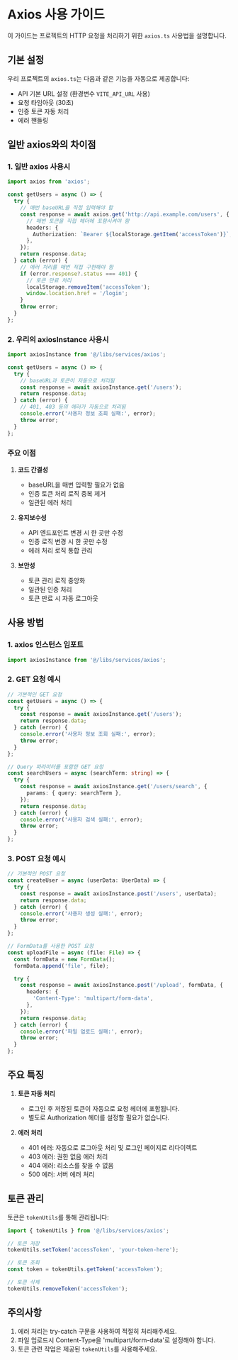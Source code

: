 # Axios 사용 가이드

이 가이드는 프로젝트의 HTTP 요청을 처리하기 위한 `axios.ts` 사용법을 설명합니다.

## 기본 설정

우리 프로젝트의 `axios.ts`는 다음과 같은 기능을 자동으로 제공합니다:

- API 기본 URL 설정 (환경변수 `VITE_API_URL` 사용)
- 요청 타임아웃 (30초)
- 인증 토큰 자동 처리
- 에러 핸들링

## 일반 axios와의 차이점

### 1. 일반 axios 사용시

```typescript
import axios from 'axios';

const getUsers = async () => {
  try {
    // 매번 baseURL을 직접 입력해야 함
    const response = await axios.get('http://api.example.com/users', {
      // 매번 토큰을 직접 헤더에 포함시켜야 함
      headers: {
        Authorization: `Bearer ${localStorage.getItem('accessToken')}`,
      },
    });
    return response.data;
  } catch (error) {
    // 에러 처리를 매번 직접 구현해야 함
    if (error.response?.status === 401) {
      // 토큰 만료 처리
      localStorage.removeItem('accessToken');
      window.location.href = '/login';
    }
    throw error;
  }
};
```

### 2. 우리의 axiosInstance 사용시

```typescript
import axiosInstance from '@/libs/services/axios';

const getUsers = async () => {
  try {
    // baseURL과 토큰이 자동으로 처리됨
    const response = await axiosInstance.get('/users');
    return response.data;
  } catch (error) {
    // 401, 403 등의 에러가 자동으로 처리됨
    console.error('사용자 정보 조회 실패:', error);
    throw error;
  }
};
```

### 주요 이점

1. **코드 간결성**

   - baseURL을 매번 입력할 필요가 없음
   - 인증 토큰 처리 로직 중복 제거
   - 일관된 에러 처리

2. **유지보수성**

   - API 엔드포인트 변경 시 한 곳만 수정
   - 인증 로직 변경 시 한 곳만 수정
   - 에러 처리 로직 통합 관리

3. **보안성**
   - 토큰 관리 로직 중앙화
   - 일관된 인증 처리
   - 토큰 만료 시 자동 로그아웃

## 사용 방법

### 1. axios 인스턴스 임포트

```typescript
import axiosInstance from '@/libs/services/axios';
```

### 2. GET 요청 예시

```typescript
// 기본적인 GET 요청
const getUsers = async () => {
  try {
    const response = await axiosInstance.get('/users');
    return response.data;
  } catch (error) {
    console.error('사용자 정보 조회 실패:', error);
    throw error;
  }
};

// Query 파라미터를 포함한 GET 요청
const searchUsers = async (searchTerm: string) => {
  try {
    const response = await axiosInstance.get('/users/search', {
      params: { query: searchTerm },
    });
    return response.data;
  } catch (error) {
    console.error('사용자 검색 실패:', error);
    throw error;
  }
};
```

### 3. POST 요청 예시

```typescript
// 기본적인 POST 요청
const createUser = async (userData: UserData) => {
  try {
    const response = await axiosInstance.post('/users', userData);
    return response.data;
  } catch (error) {
    console.error('사용자 생성 실패:', error);
    throw error;
  }
};

// FormData를 사용한 POST 요청
const uploadFile = async (file: File) => {
  const formData = new FormData();
  formData.append('file', file);

  try {
    const response = await axiosInstance.post('/upload', formData, {
      headers: {
        'Content-Type': 'multipart/form-data',
      },
    });
    return response.data;
  } catch (error) {
    console.error('파일 업로드 실패:', error);
    throw error;
  }
};
```

## 주요 특징

1. **토큰 자동 처리**

   - 로그인 후 저장된 토큰이 자동으로 요청 헤더에 포함됩니다.
   - 별도로 Authorization 헤더를 설정할 필요가 없습니다.

2. **에러 처리**
   - 401 에러: 자동으로 로그아웃 처리 및 로그인 페이지로 리다이렉트
   - 403 에러: 권한 없음 에러 처리
   - 404 에러: 리소스를 찾을 수 없음
   - 500 에러: 서버 에러 처리

## 토큰 관리

토큰은 `tokenUtils`를 통해 관리됩니다:

```typescript
import { tokenUtils } from '@/libs/services/axios';

// 토큰 저장
tokenUtils.setToken('accessToken', 'your-token-here');

// 토큰 조회
const token = tokenUtils.getToken('accessToken');

// 토큰 삭제
tokenUtils.removeToken('accessToken');
```

## 주의사항

1. 에러 처리는 try-catch 구문을 사용하여 적절히 처리해주세요.
2. 파일 업로드시 Content-Type을 'multipart/form-data'로 설정해야 합니다.
3. 토큰 관련 작업은 제공된 `tokenUtils`를 사용해주세요.
